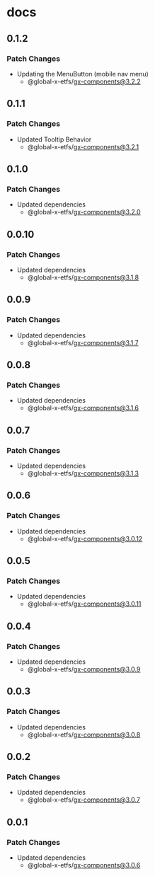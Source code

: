# docs

## 0.1.2

### Patch Changes

- Updating the MenuButton (mobile nav menu)
  - @global-x-etfs/gx-components@3.2.2

## 0.1.1

### Patch Changes

- Updated Tooltip Behavior
  - @global-x-etfs/gx-components@3.2.1

## 0.1.0

### Patch Changes

- Updated dependencies
  - @global-x-etfs/gx-components@3.2.0

## 0.0.10

### Patch Changes

- Updated dependencies
  - @global-x-etfs/gx-components@3.1.8

## 0.0.9

### Patch Changes

- Updated dependencies
  - @global-x-etfs/gx-components@3.1.7

## 0.0.8

### Patch Changes

- Updated dependencies
  - @global-x-etfs/gx-components@3.1.6

## 0.0.7

### Patch Changes

- Updated dependencies
  - @global-x-etfs/gx-components@3.1.3

## 0.0.6

### Patch Changes

- Updated dependencies
  - @global-x-etfs/gx-components@3.0.12

## 0.0.5

### Patch Changes

- Updated dependencies
  - @global-x-etfs/gx-components@3.0.11

## 0.0.4

### Patch Changes

- Updated dependencies
  - @global-x-etfs/gx-components@3.0.9

## 0.0.3

### Patch Changes

- Updated dependencies
  - @global-x-etfs/gx-components@3.0.8

## 0.0.2

### Patch Changes

- Updated dependencies
  - @global-x-etfs/gx-components@3.0.7

## 0.0.1

### Patch Changes

- Updated dependencies
  - @global-x-etfs/gx-components@3.0.6
